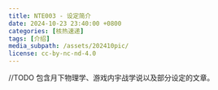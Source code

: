 ```yaml
---
title: NTE003 - 设定简介
date: 2024-10-23 23:40:00 +0800
categories: [核热速递]
tags: [介绍] 
media_subpath: /assets/202410pic/
license: cc-by-nc-nd-4.0
---
```


//TODO
包含月下物理学、游戏内宇战学说以及部分设定的文章。